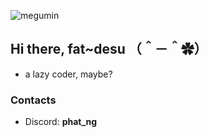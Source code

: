 ![megumin](https://imgur.com/a/SV0ExQc)
## Hi there, fat~desu （＾－＾✿）
- a lazy coder, maybe?

### Contacts
- Discord: **phat_ng**
